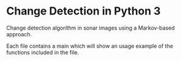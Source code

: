 # Change Detection in Python 3
Change detection algorithm in sonar images using a Markov-based approach.

Each file contains a main which will show an usage example of the functions included in the file.
